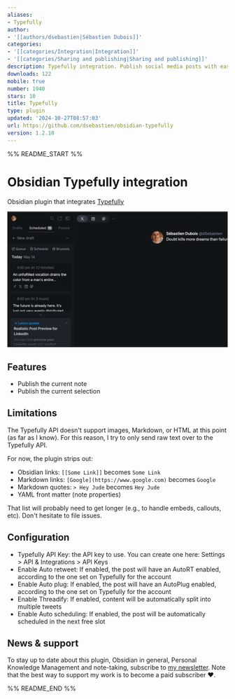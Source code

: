 ```yaml
---
aliases:
- Typefully
author:
- '[[authors/dsebastien|Sébastien Dubois]]'
categories:
- '[[categories/Integration|Integration]]'
- '[[categories/Sharing and publishing|Sharing and publishing]]'
description: Typefully integration. Publish social media posts with ease
downloads: 122
mobile: true
number: 1940
stars: 10
title: Typefully
type: plugin
updated: '2024-10-27T08:57:03'
url: https://github.com/dsebastien/obsidian-typefully
version: 1.2.10
---
```


%% README_START %%

# Obsidian Typefully integration

Obsidian plugin that integrates [Typefully](./images/demo.gif)

![Demo of the Typefully plugin for obsidian](https://raw.githubusercontent.com/dsebastien/obsidian-typefully/HEAD/images/demo.gif)

## Features

- Publish the current note
- Publish the current selection

## Limitations

The Typefully API doesn't support images, Markdown, or HTML at this point (as far as I know). For this reason, I try to only send raw text over to the Typefully API.

For now, the plugin strips out:

- Obsidian links: `[[Some Link]]` becomes `Some Link`
- Markdown links: `[Google](https://www.google.com)` becomes `Google`
- Markdown quotes: `> Hey Jude` becomes `Hey Jude`
- YAML front matter (note properties)

That list will probably need to get longer (e.g., to handle embeds, callouts, etc). Don't hesitate to file issues.

## Configuration

- Typefully API Key: the API key to use. You can create one here: Settings > API & Integrations > API Keys
- Enable Auto retweet: If enabled, the post will have an AutoRT enabled, according to the one set on Typefully for the account
- Enable Auto plug: If enabled, the post will have an AutoPlug enabled, according to the one set on Typefully for the account
- Enable Threadify: If enabled, content will be automatically split into multiple tweets
- Enable Auto scheduling: If enabled, the post will be automatically scheduled in the next free slot

## News & support

To stay up to date about this plugin, Obsidian in general, Personal Knowledge Management and note-taking, subscribe to [my newsletter](https://dsebastien.net). Note that the best way to support my work is to become a paid subscriber ❤️.


%% README_END %%